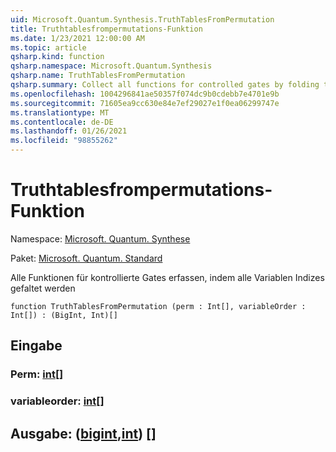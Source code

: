 ```yaml
---
uid: Microsoft.Quantum.Synthesis.TruthTablesFromPermutation
title: Truthtablesfrompermutations-Funktion
ms.date: 1/23/2021 12:00:00 AM
ms.topic: article
qsharp.kind: function
qsharp.namespace: Microsoft.Quantum.Synthesis
qsharp.name: TruthTablesFromPermutation
qsharp.summary: Collect all functions for controlled gates by folding through all variable indexes
ms.openlocfilehash: 1004296841ae50357f074dc9b0cdebb7e4701e9b
ms.sourcegitcommit: 71605ea9cc630e84e7ef29027e1f0ea06299747e
ms.translationtype: MT
ms.contentlocale: de-DE
ms.lasthandoff: 01/26/2021
ms.locfileid: "98855262"
---
```

# <a name="truthtablesfrompermutation-function"></a>Truthtablesfrompermutations-Funktion

Namespace: [Microsoft. Quantum. Synthese](xref:Microsoft.Quantum.Synthesis)

Paket: [Microsoft. Quantum. Standard](https://nuget.org/packages/Microsoft.Quantum.Standard)


Alle Funktionen für kontrollierte Gates erfassen, indem alle Variablen Indizes gefaltet werden

```qsharp
function TruthTablesFromPermutation (perm : Int[], variableOrder : Int[]) : (BigInt, Int)[]
```


## <a name="input"></a>Eingabe

### <a name="perm--int"></a>Perm: [int](xref:microsoft.quantum.lang-ref.int)[]




### <a name="variableorder--int"></a>variableorder: [int](xref:microsoft.quantum.lang-ref.int)[]





## <a name="output--bigintint"></a>Ausgabe: ([bigint](xref:microsoft.quantum.lang-ref.bigint),[int](xref:microsoft.quantum.lang-ref.int)) []

